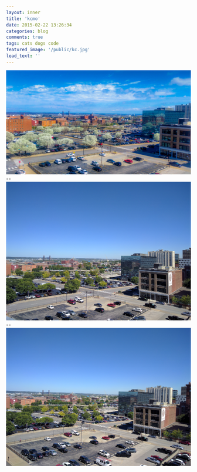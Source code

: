 ```yaml
---
layout: inner
title: 'kcmo'
date: 2015-02-22 13:26:34
categories: blog
comments: true
tags: cats dogs code
featured_image: '/public/kc.jpg'
lead_text: ''
---
```



<img src="/public/spring.jpg" alt="Drawing" style="width: 1000px;"/>
--
<img src="/public/summer.jpg" alt="Drawing" style="width: 1000px;"/>
--
<img src="/public/s.jpg" alt="Drawing" style="width: 1000px;"/>

